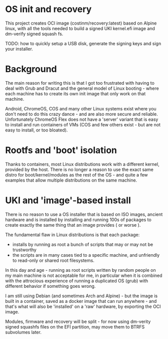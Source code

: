 # OS init and recovery

This project creates OCI image (costinm/recovery:latest) based on Alpine linux, with
all the tools needed to build a signed UKI kernel.efi image and dm-verify signed squash fs.



TODO: how to quickly setup a USB disk, generate the signing keys and sign your installer.



# Background


The main reason for writing this is that I got too frustrated with having to deal with 
Grub and Dracut and the general model of Linux booting - where each machine has to 
create its own init image that only work on that machine. 

Android, ChromeOS, COS and many other Linux systems exist where you don't need to do
this crazy dance - and are also more secure and reliable. Unfortunately ChromeOS Flex
does not have a 'server' variant that is easy to install and run containers of VMs (COS
and few others exist - but are not easy to install, or too bloated).

# Rootfs and 'boot' isolation

Thanks to containers, most Linux distributions work with a different kernel, provided
by the host. There is no longer a reason to use the exact same distro for boot/kernel/modules as the rest of the OS - and quite a few examples that allow
multiple distributions on the same machine.

# UKI and 'image'-based install

There is no reason to use a OS installer that is based on ISO images, ancient hardware
and is installed by installing and running 100s of packages to create exactly the same
thing that an image provides ( or worse ).

The fundamental flaw in Linux distributions is that each package:
- installs by running as root a bunch of scripts that may or may not be trustworthy
- the scripts are in many cases tied to a specific machine, and unfriendly to read-only or shared root filesystems.

In this day and age - running as root scripts written by random people on my main
machine is not acceptable for me, in particular when it is combined with the attrocious
experience of running a duplicated OS (grub) with different behavior if something
goes wrong.

I am still using Debian (and sometimes Arch and Alpine) - but the image is built
in a container, saved as a docker image that can run anywhere - and that's what
will also be 'installed' on a 'raw' hardware, by exporting the OCI image.

Modules, firmware and recovery will be split - for now using dm-verity signed 
squashfs files on the EFI partition, may move them to BTRFS subvolumes later.


